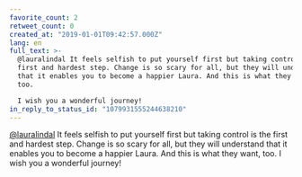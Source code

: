 ```yaml
---
favorite_count: 2
retweet_count: 0
created_at: "2019-01-01T09:42:57.000Z"
lang: en
full_text: >-
  @lauralindal It feels selfish to put yourself first but taking control is the
  first and hardest step. Change is so scary for all, but they will understand
  that it enables you to become a happier Laura. And this is what they want,
  too. 

  I wish you a wonderful journey!
in_reply_to_status_id: "1079931555244638210"
---
```


[@lauralindal](https://twitter.com/lauralindal) It feels selfish to put yourself
first but taking control is the first and hardest step. Change is so scary for
all, but they will understand that it enables you to become a happier Laura. And
this is what they want, too. I wish you a wonderful journey!
